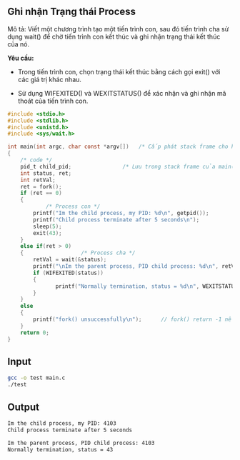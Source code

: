 ## Ghi nhận Trạng thái Process

Mô tả: Viết một chương trình tạo một tiến trình con, sau đó tiến trình cha sử dụng wait() để chờ tiến trình con kết thúc và ghi nhận trạng thái kết thúc của nó.

**Yêu cầu:**

- Trong tiến trình con, chọn trạng thái kết thúc bằng cách gọi exit() với các giá trị khác nhau.

- Sử dụng WIFEXITED() và WEXITSTATUS() để xác nhận và ghi nhận mã thoát của tiến trình con.

```c
#include <stdio.h>
#include <stdlib.h>
#include <unistd.h>
#include <sys/wait.h>

int main(int argc, char const *argv[])   /* Cấp phát stack frame cho hàm main() */
{
    /* code */
    pid_t child_pid;                /* Lưu trong stack frame của main() */
    int status, ret;
    int retVal;
    ret = fork();         
    if (ret == 0)
    {
            /* Process con */
        printf("Im the child process, my PID: %d\n", getpid());
        printf("Child process terminate after 5 seconds\n");
	    sleep(5);
	    exit(43);
    } 
    else if(ret > 0)   
    {                  /* Process cha */
        retVal = wait(&status);
        printf("\nIm the parent process, PID child process: %d\n", retVal);   
        if (WIFEXITED(status))
        {
               printf("Normally termination, status = %d\n", WEXITSTATUS(status));
        }       
    } 
    else 
    {
        printf("fork() unsuccessfully\n");      // fork() return -1 nếu lỗi.
    }
    return 0;
}
```

## Input
```sh
gcc -o test main.c
./test
```
## Output
```sh
Im the child process, my PID: 4103
Child process terminate after 5 seconds

Im the parent process, PID child process: 4103
Normally termination, status = 43
```


